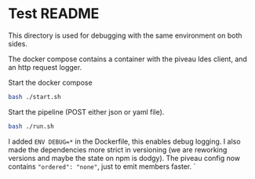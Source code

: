# Test README

This directory is used for debugging with the same environment on both sides.

The docker compose contains a container with the piveau ldes client, and an http request logger.

Start the docker compose
```sh
bash ./start.sh
```

Start the pipeline (POST either json or yaml file).
```sh
bash ./run.sh
```

I added `ENV DEBUG=*` in the Dockerfile, this enables debug logging.
I also made the dependencies more strict in versioning (we are reworking versions and maybe the state on npm is dodgy).
The piveau config now contains `"ordered": "none"`, just to emit members faster.
` 

